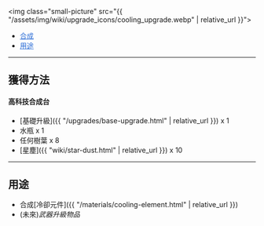 <img class="small-picture" src="{{ "/assets/img/wiki/upgrade_icons/cooling_upgrade.webp" | relative_url }}">

<div class="article-content">
<ul>
    <li><a href="#合成" style="color:#2a6cd6;">合成</a></li>
    <li><a href="#用途" style="color:#2a6cd6;">用途</a></li>
</ul>
</div>

---

## 獲得方法

#### 高科技合成台

- [基礎升級]({{ "/upgrades/base-upgrade.html" | relative_url }}) x 1  
- 水瓶 x 1  
- 任何樹葉 x 8  
- [星塵]({{ "wiki/star-dust.html" | relative_url }}) x 10

---

## 用途

- 合成[冷卻元件]({{ "/materials/cooling-element.html" | relative_url }})  
- (未來)_武器升級物品_
